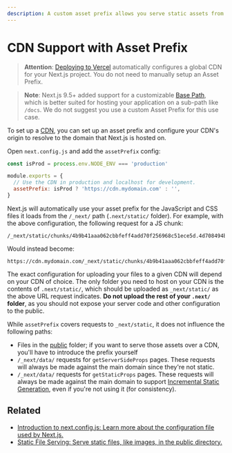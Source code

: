 ```yaml
---
description: A custom asset prefix allows you serve static assets from a CDN. Learn more about it here.
---
```


# CDN Support with Asset Prefix

> **Attention**: [Deploying to Vercel](/docs/deployment) automatically configures a global CDN for your Next.js project.
> You do not need to manually setup an Asset Prefix.

> **Note**: Next.js 9.5+ added support for a customizable [Base Path](/docs/api-reference/next-config-js/basepath), which is better
> suited for hosting your application on a sub-path like `/docs`.
> We do not suggest you use a custom Asset Prefix for this use case.

To set up a [CDN](https://en.wikipedia.org/wiki/Content_delivery_network), you can set up an asset prefix and configure your CDN's origin to resolve to the domain that Next.js is hosted on.

Open `next.config.js` and add the `assetPrefix` config:

```js
const isProd = process.env.NODE_ENV === 'production'

module.exports = {
  // Use the CDN in production and localhost for development.
  assetPrefix: isProd ? 'https://cdn.mydomain.com' : '',
}
```

Next.js will automatically use your asset prefix for the JavaScript and CSS files it loads from the `/_next/` path (`.next/static/` folder). For example, with the above configuration, the following request for a JS chunk:

```
/_next/static/chunks/4b9b41aaa062cbbfeff4add70f256968c51ece5d.4d708494b3aed70c04f0.js
```

Would instead become:

```
https://cdn.mydomain.com/_next/static/chunks/4b9b41aaa062cbbfeff4add70f256968c51ece5d.4d708494b3aed70c04f0.js
```

The exact configuration for uploading your files to a given CDN will depend on your CDN of choice. The only folder you need to host on your CDN is the contents of `.next/static/`, which should be uploaded as `_next/static/` as the above URL request indicates. **Do not upload the rest of your `.next/` folder**, as you should not expose your server code and other configuration to the public.

While `assetPrefix` covers requests to `_next/static`, it does not influence the following paths:

- Files in the [public](/docs/basic-features/static-file-serving) folder; if you want to serve those assets over a CDN, you'll have to introduce the prefix yourself
- `/_next/data/` requests for `getServerSideProps` pages. These requests will always be made against the main domain since they're not static.
- `/_next/data/` requests for `getStaticProps` pages. These requests will always be made against the main domain to support [Incremental Static Generation](/docs/basic-features/data-fetching/incremental-static-regeneration), even if you're not using it (for consistency).

## Related

- [Introduction to next.config.js: Learn more about the configuration file used by Next.js.](/docs/api-reference/next-config-js/introduction)
- [Static File Serving: Serve static files, like images, in the public directory.](/docs/basic-features/static-file-serving)
